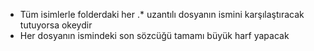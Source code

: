 - Tüm isimlerle folderdaki her .* uzantılı dosyanın ismini karşılaştıracak tutuyorsa okeydir
- Her dosyanın ismindeki son sözcüğü tamamı büyük harf yapacak